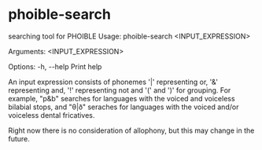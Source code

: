 # phoible-search
searching tool for PHOIBLE
Usage: phoible-search <INPUT_EXPRESSION>

Arguments:
  <INPUT_EXPRESSION>

Options:
  -h, --help  Print help
  
  An input expression consists of phonemes '|' representing or, '&' representing and, '!' representing not and '(' and ')' for grouping. For example, "p&b" searches for languages with the voiced and voiceless bilabial stops, and "θ|ð" seraches for languages with the voiced and/or voiceless dental fricatives.
  
  Right now there is no consideration of allophony, but this may change in the future.
